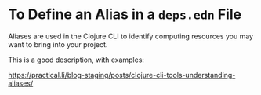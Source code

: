 
# To Define an Alias in a `deps.edn` File

Aliases are used in the Clojure CLI to identify computing resources you may want to bring into your project.

This is a good description, with examples:

https://practical.li/blog-staging/posts/clojure-cli-tools-understanding-aliases/

